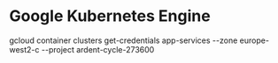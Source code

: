 
# Google Kubernetes Engine


gcloud container clusters get-credentials app-services --zone europe-west2-c --project ardent-cycle-273600

